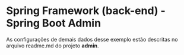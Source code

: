 # Spring Framework (back-end) - Spring Boot Admin

As configurações de demais dados desse exemplo estão descritas no arquivo readme.md do projeto **admin**.
